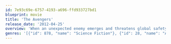 ```yaml
---
id: 7e93c69e-6757-4193-a696-ffd933727bd1
blueprint: movie
title: 'The Avengers'
release_date: '2012-04-25'
overview: 'When an unexpected enemy emerges and threatens global safety and security, Nick Fury, director of the international peacekeeping agency known as S.H.I.E.L.D., finds himself in need of a team to pull the world back from the brink of disaster. Spanning the globe, a daring recruitment effort begins!'
genres: '[{"id": 878, "name": "Science Fiction"}, {"id": 28, "name": "Action"}, {"id": 12, "name": "Adventure"}]'
---
```

